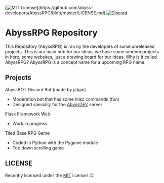 [![MIT License](https://img.shields.io/apm/l/atomic-design-ui.svg?)](https://github.com/abyss-developers/AbyssRPG/blob/master/LICENSE.md)
[![Discord](https://img.shields.io/discord/463752820026376202.svg?label=&logo=discord&logoColor=ffffff&color=7389D8&labelColor=6A7EC2)](https://discord.gg/rGCmshX)

# AbyssRPG Repository
This Repository (AbyssRPG) is ran by the developers of some unreleased projects. This is our main hub for our ideas, we have some random projects in here, some websites, just a drawing board for our ideas. Why is it called AbyssRPG? AbyssRPG is a concept name for a upcoming RPG name.
## Projects
AbyssBOT Discord Bot (made by jatgm)

* Moderation bot that has some misc commands (fun)
* Designed specially for the [AbyssDEV](https://discord.gg/rGCmshX) server

Flask Framework Web

* Work in progress

Tiled Base RPG Game
* Coded in Python with the Pygame module
* Top down scrolling game

## LICENSE
Recently licensed under the [MIT](LICENSE.md) license! :D